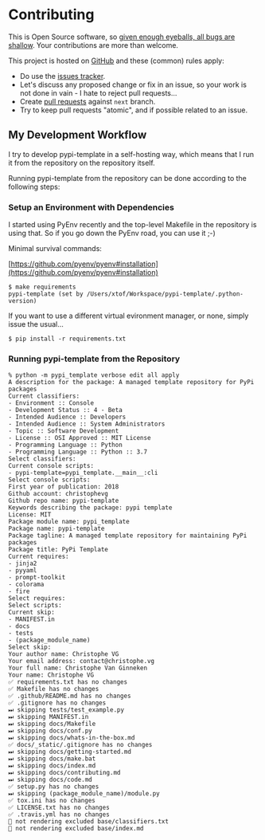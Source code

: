 # Contributing

This is Open Source software, so [given enough eyeballs, all bugs are shallow](https://en.wikipedia.org/wiki/Linus%27s_Law). Your contributions are more than welcome.

This project is hosted on [GitHub](https://githhub.com/christophevg/pypi-template) and these (common) rules apply:

* Do use the [issues tracker](https://githhub.com/christophevg/pypi-template/issues).
* Let's discuss any proposed change or fix in an issue, so your work is not done in vain - I hate to reject pull requests...
* Create [pull requests](https://githhub.com/christophevg/pypi-template/pulls) against `next` branch.
* Try to keep pull requests "atomic", and if possible related to an issue.

## My Development Workflow

I try to develop pypi-template in a self-hosting way, which means that I run it from the repository on the repository itself.

Running pypi-template from the repository can be done according to the following steps:

### Setup an Environment with Dependencies

I started using PyEnv recently and the top-level Makefile in the repository is using that. So if you go down the PyEnv road, you can use it ;-)

Minimal survival commands: 

[https://github.com/pyenv/pyenv#installation](https://github.com/pyenv/pyenv#installation)

```console
$ make requirements
pypi-template (set by /Users/xtof/Workspace/pypi-template/.python-version)
```

If you want to use a different virtual evironment manager, or none, simply issue the usual...

```console
$ pip install -r requirements.txt
```

### Running pypi-template from the Repository

```console
% python -m pypi_template verbose edit all apply
A description for the package: A managed template repository for PyPi packages
Current classifiers:
- Environment :: Console
- Development Status :: 4 - Beta
- Intended Audience :: Developers
- Intended Audience :: System Administrators
- Topic :: Software Development
- License :: OSI Approved :: MIT License
- Programming Language :: Python
- Programming Language :: Python :: 3.7
Select classifiers: 
Current console scripts:
- pypi-template=pypi_template.__main__:cli
Select console scripts: 
First year of publication: 2018
Github account: christophevg
Github repo name: pypi-template
Keywords describing the package: pypi template
License: MIT
Package module name: pypi_template
Package name: pypi-template
Package tagline: A managed template repository for maintaining PyPi packages
Package title: PyPi Template
Current requires:
- jinja2
- pyyaml
- prompt-toolkit
- colorama
- fire
Select requires: 
Select scripts: 
Current skip:
- MANIFEST.in
- docs
- tests
- (package_module_name)
Select skip: 
Your author name: Christophe VG
Your email address: contact@christophe.vg
Your full name: Christophe Van Ginneken
Your name: Christophe VG
✅ requirements.txt has no changes
✅ Makefile has no changes
✅ .github/README.md has no changes
✅ .gitignore has no changes
⏭ skipping tests/test_example.py
⏭ skipping MANIFEST.in
⏭ skipping docs/Makefile
⏭ skipping docs/conf.py
⏭ skipping docs/whats-in-the-box.md
✅ docs/_static/.gitignore has no changes
⏭ skipping docs/getting-started.md
⏭ skipping docs/make.bat
⏭ skipping docs/index.md
⏭ skipping docs/contributing.md
⏭ skipping docs/code.md
✅ setup.py has no changes
⏭ skipping (package_module_name)/module.py
✅ tox.ini has no changes
✅ LICENSE.txt has no changes
✅ .travis.yml has no changes
🛑 not rendering excluded base/classifiers.txt
🛑 not rendering excluded base/index.md
```
